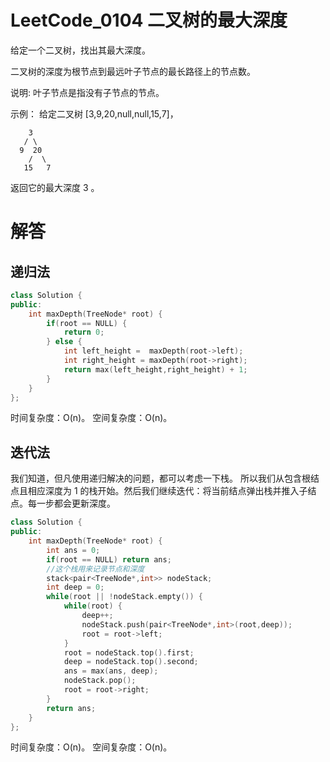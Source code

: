 
# LeetCode_0104 二叉树的最大深度

给定一个二叉树，找出其最大深度。

二叉树的深度为根节点到最远叶子节点的最长路径上的节点数。

说明: 叶子节点是指没有子节点的节点。

示例：
给定二叉树 [3,9,20,null,null,15,7]，
```
    3
   / \
  9  20
    /  \
   15   7
```
返回它的最大深度 3 。

# 解答

## 递归法
```C++
class Solution {
public:
    int maxDepth(TreeNode* root) {
        if(root == NULL) {
            return 0;
        } else {
            int left_height =  maxDepth(root->left);
            int right_height = maxDepth(root->right);
            return max(left_height,right_height) + 1;
        }
    }
};

```
时间复杂度：O(n)。
空间复杂度：O(n)。

## 迭代法
我们知道，但凡使用递归解决的问题，都可以考虑一下栈。
所以我们从包含根结点且相应深度为 1 的栈开始。然后我们继续迭代：将当前结点弹出栈并推入子结点。每一步都会更新深度。
```C++
class Solution {
public:
    int maxDepth(TreeNode* root) {
        int ans = 0;
        if(root == NULL) return ans;
        //这个栈用来记录节点和深度
        stack<pair<TreeNode*,int>> nodeStack;
        int deep = 0;
        while(root || !nodeStack.empty()) {
            while(root) {
                deep++;
                nodeStack.push(pair<TreeNode*,int>(root,deep));
                root = root->left;
            }
            root = nodeStack.top().first;
            deep = nodeStack.top().second;
            ans = max(ans, deep);
            nodeStack.pop();
            root = root->right;
        }
        return ans;
    }
};
```
时间复杂度：O(n)。
空间复杂度：O(n)。